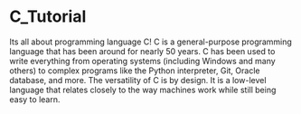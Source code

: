 # C_Tutorial
Its all about programming language C!
C is a general-purpose programming language that has been around for nearly 50 years.
C has been used to write everything from operating systems (including Windows and many others) to complex programs like the Python interpreter, Git, Oracle database, and more.
The versatility of C is by design. It is a low-level language that relates closely to the way machines work while still being easy to learn.
